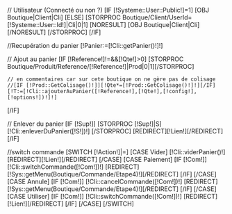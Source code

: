 // Utilisateur (Connecté ou non ?)
[IF [!Systeme::User::Public!]=1]
    [OBJ Boutique|Client|Cli]
[ELSE]
    [STORPROC Boutique/Client/UserId=[!Systeme::User::Id!]|Cli|0|1]
        [NORESULT]
            [OBJ Boutique|Client|Cli]
        [/NORESULT]
    [/STORPROC]
[/IF]

//Recupération du panier
[!Panier:=[!Cli::getPanier()!]!]

// Ajout au panier
[IF [!Reference!]!=&&[!Qte!]>0]
	[STORPROC Boutique/Produit/Reference/[!Reference!]|Prod|0|1][/STORPROC]

	// en commentaires car sur cete boutique on ne gère pas de colisage 
	//[IF [!Prod::GetColisage()!]][!Qte*=[!Prod::GetColisage()!]!][/IF]
	[!T:=[!Cli::ajouterAuPanier([!Reference!],[!Qte!],[!config!],[!options!])!]!]

[/IF]

// Enlever du panier
[IF [!Sup!]]
	[STORPROC [!Sup!]|S]
		[!Cli::enleverDuPanier([!S!])!]
	[/STORPROC]
	[REDIRECT][!Lien!][/REDIRECT]
[/IF]

//switch commande
[SWITCH [!Action!]|=]
    [CASE Vider]
        [!Cli::viderPanier()!]
        [REDIRECT][!Lien!][/REDIRECT]
    [/CASE]
    [CASE Paiement]
        [IF [!Com!]]
            [!Cli::switchCommande([!Com!])!]
            [REDIRECT][!Sys::getMenu(Boutique/Commande/Etape4)!][/REDIRECT]
        [/IF]
    [/CASE]
    [CASE Annule]
        [IF [!Com!]]
            [!Cli::cancelCommande([!Com!])!]
            [REDIRECT][!Sys::getMenu(Boutique/Commande/Etape4)!][/REDIRECT]
        [/IF]
    [/CASE]
    [CASE Utiliser]
        [IF [!Com!]]
            [!Cli::switchCommande([!Com!])!]
            [REDIRECT][!Lien!][/REDIRECT]
        [/IF]
    [/CASE]
[/SWITCH]
